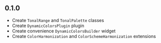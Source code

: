 ## 0.1.0

* Create `TonalRange` and `TonalPalette` classes
* Create `DynamicColorsPlugin` plugin
* Create convenience `DynamicColorsBuilder` widget
* Create `ColorHarmonization` and `ColorSchemeHarmonization` extensions
